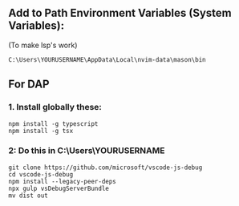 ## Add to Path Environment Variables (System Variables):
(To make lsp's work)
```
C:\Users\YOURUSERNAME\AppData\Local\nvim-data\mason\bin 
```

## For DAP
### 1. Install globally these:
```
npm install -g typescript
npm install -g tsx
```
### 2: Do this in C:\Users\YOURUSERNAME
```
git clone https://github.com/microsoft/vscode-js-debug
cd vscode-js-debug
npm install --legacy-peer-deps
npx gulp vsDebugServerBundle
mv dist out
```
